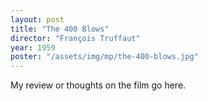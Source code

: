 ```yaml
---
layout: post
title: "The 400 Blows"
director: "François Truffaut"
year: 1959
poster: "/assets/img/mp/the-400-blows.jpg"
---
```


My review or thoughts on the film go here.
